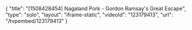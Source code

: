 {
    "title": "[1508428454] Nagaland Pork - Gordon Ramsay's Great Escape",
    "type": "solo",
    "layout": "iframe-static",
    "videoId": "123179413",
    "url": "\/tvpembed\/123179413"
}